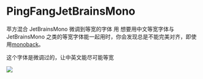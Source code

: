 # PingFangJetBrainsMono
苹方混合 JetBrainsMono 微调到等宽的字体
用
想要用中文等宽字体与 JetBrainsMono 之类的等宽字体能一起用时，你会发现总是不能完美对齐，即使用[monoback](https://github.com/Asvel/monoback)。

这个字体是微调过的，让中英文能尽可能等宽

![](https://github.com/yArna/PingFangJetBrainsMono/assets/82231420/694b6176-7371-45b5-85a0-061a451befc2)



